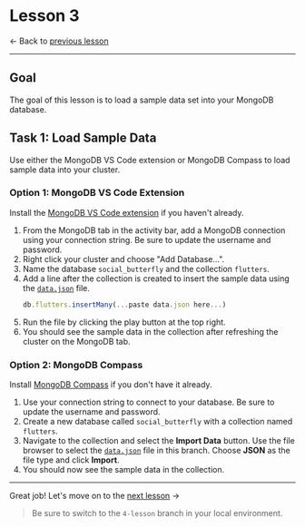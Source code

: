 # Lesson 3

<- Back to [previous lesson](https://github.com/mongodb-developer/social-app-demo/tree/2-lesson)

---

## Goal

The goal of this lesson is to load a sample data set into your MongoDB database.

## Task 1: Load Sample Data

Use either the MongoDB VS Code extension or MongoDB Compass to load sample data into your cluster.

### Option 1: MongoDB VS Code Extension

Install the [MongoDB VS Code extension](https://marketplace.visualstudio.com/items?itemName=mongodb.mongodb-vscode) if you haven't already.

1. From the MongoDB tab in the activity bar, add a MongoDB connection using your connection string. Be sure to update the username and password.
1. Right click your cluster and choose "Add Database...".
1. Name the database `social_butterfly` and the collection `flutters`.
1. Add a line after the collection is created to insert the sample data using the [`data.json`](data.json) file.
    ```js
    db.flutters.insertMany(...paste data.json here...)
    ```
1. Run the file by clicking the play button at the top right.
1. You should see the sample data in the collection after refreshing the cluster on the MongoDB tab.

### Option 2: MongoDB Compass

Install [MongoDB Compass](https://www.mongodb.com/try/download/compass) if you don't have it already.

1. Use your connection string to connect to your database. Be sure to update the username and password.
1. Create a new database called `social_butterfly` with a collection named `flutters`.
1. Navigate to the collection and select the **Import Data** button. Use the file browser to select the [`data.json`](data.json) file in this branch. Choose **JSON** as the file type and click **Import**.
1. You should now see the sample data in the collection.

---

Great job! Let's move on to the [next lesson](https://github.com/mongodb-developer/social-app-demo/tree/4-lesson) ->

> Be sure to switch to the `4-lesson` branch in your local environment.
